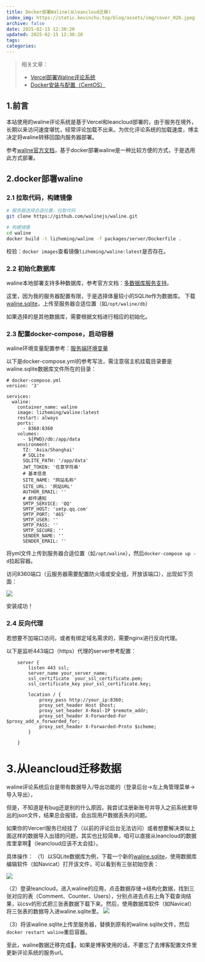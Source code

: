 ```yaml
---
title: Docker部署Waline(从leancloud迁移)
index_img: https://static.kevinchu.top/blog/assets/img/cover_026.jpeg
archive: false
date: 2025-02-15 12:30:20
updated: 2025-02-15 12:30:20
tags:
categories:
---
```


>相关文章：
>- [Vercel部署Waline评论系统](https://blog.kevinchu.top/2023/07/17/vercel-deploy-waline/)
>- [Docker安装与配置（CentOS）](https://blog.kevinchu.top/2021/06/20/docker-install/)

## 1.前言

本站使用的waline评论系统是基于Vercel和leancloud部署的，由于服务在境外，长期以来访问速度堪忧，经常评论加载不出来。为优化评论系统的加载速度，博主决定将waline转移回国内服务器部署。

参考[waline官方文档](https://waline.js.org/guide/deploy/vps.html)，基于docker部署waline是一种比较方便的方式，于是选用此方式部署。


## 2.docker部署waline

### 2.1 拉取代码，构建镜像

```BASH
# 服务器选择合适位置，拉取代码
git clone https://github.com/walinejs/waline.git

# 构建镜像
cd waline
docker build -t lizheming/waline -f packages/server/Dockerfile .
```

校验：```docker images```查看镜像```lizheming/waline:latest```是否存在。


### 2.2 初始化数据库

waline本地部署支持多种数据库，参考官方文档：[多数据库服务支持](https://waline.js.org/guide/database.html)。

这里，因为我的服务器配置有限，于是选择体量较小的SQLite作为数据库。
下载[waline.sqlite](https://github.com/walinejs/waline/blob/main/assets/waline.sqlite)，上传至服务器合适位置（如```/opt/waline/db```）

如果选择的是其他数据库，需要根据文档进行相应的初始化。

### 2.3 配置docker-compose，启动容器

waline环境变量配置参考：[服务端环境变量](https://waline.js.org/reference/server/env.html)

以下是docker-compose.yml的参考写法，需注意宿主机挂载目录要是waline.sqlite数据库文件所在的目录：
```YML
# docker-compose.yml
version: '3'

services:
  waline:
    container_name: waline
    image: lizheming/waline:latest
    restart: always
    ports:
      - 8360:8360
    volumes:
      - ${PWD}/db:/app/data
    environment:
      TZ: 'Asia/Shanghai'
      # SQLite  
      SQLITE_PATH: '/app/data'
      JWT_TOKEN: '任意字符串'
      # 基本信息
      SITE_NAME: "网站名称"
      SITE_URL: '网站URL'
      AUTHOR_EMAIL: ''
      # 邮件通知
      SMTP_SERVICE: 'QQ'
      SMTP_HOST: 'smtp.qq.com'
      SMTP_PORT: '465'
      SMTP_USER: ''
      SMTP_PASS: ''
      SMTP_SECURE: ''
      SENDER_NAME: ''
      SENDER_EMAIL: ''
```
将yml文件上传到服务器合适位置（如```/opt/waline```），然后```docker-compose up -d```拉起容器。


访问8360端口（云服务器需要配置防火墙或安全组，开放该端口），出现如下页面：

![](https://static.kevinchu.top/blog/public/20250214083911.png)

安装成功！

### 2.4 反向代理

若想要不加端口访问，或者有绑定域名需求的，需要nginx进行反向代理。

以下是监听443端口（https）代理的server参考配置：
```NGINX
    server {
        listen 443 ssl;
        server_name your_server_name;
        ssl_certificate  your_ssl_certificate.pem;
        ssl_certificate_key your_ssl_certificate.key;

        location / {
            proxy_pass http://your_ip:8360;
            proxy_set_header Host $host;
            proxy_set_header X-Real-IP $remote_addr;
            proxy_set_header X-Forwarded-For $proxy_add_x_forwarded_for;
            proxy_set_header X-Forwarded-Proto $scheme;
        }

    }
```

# 3.从leancloud迁移数据

waline评论系统后台是带有数据导入/导出功能的（登录后台->左上角管理菜单->导入导出），

但是，不知道是有bug还是别的什么原因，我尝试注册新账号并导入之前系统里导出的json文件，结果总会报错，会出现用户数据丢失的问题。

如果你的Vercerl服务已经挂了（以前的评论后台无法访问）或者想要解决类似上面这样的数据导入出错的问题，其实也比较简单，咱可以直接从leancloud的数据库里拿啊🤣（leancloud应该不太会挂）。

具体操作：
（1）以SQLite数据库为例，下载一个新的[waline.sqlite](https://github.com/walinejs/waline/blob/main/assets/waline.sqlite)，使用数据库编辑软件（如Navicat）打开该文件，可以看到有三张初始空表：

![](https://static.kevinchu.top/blog/public/20250215172252.png)

（2）登录leancloud，进入waline的应用，点击数据存储->结构化数据，找到三张对应的表（Comment、Counter、Users），分别点进去点右上角下载查询结果，以csv的形式把三张表数据下载下来。然后，使用数据库软件（如Navicat）将三张表的数据导入进waline.sqlite里。
![](https://static.kevinchu.top/blog/public/20250215174612.png)


（3）将该waline.sqlite上传至服务器，替换到原有的waline.sqlite文件，然后```docker restart waline```重启容器。

至此，waline数据迁移完成🎉。如果是博客使用的话，不要忘了去博客配置文件里更新评论系统的服务url。